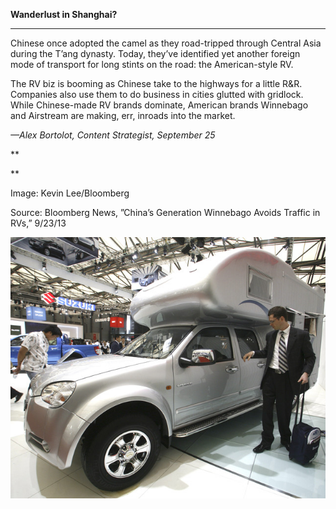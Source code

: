 **Wanderlust in Shanghai?**

****

Chinese once adopted the camel as they road-tripped through Central Asia during the T’ang dynasty. Today, they’ve identified yet another foreign mode of transport for long stints on the road: the American-style RV. 

The RV biz is booming as Chinese take to the highways for a little R&R. Companies also use them to do business in cities glutted with gridlock. While Chinese-made RV brands dominate, American brands Winnebago and Airstream are making, err, inroads into the market.

*—Alex Bortolot, Content Strategist, September 25*

**

**

Image: Kevin Lee/Bloomberg 

Source: Bloomberg News, ”China’s Generation Winnebago Avoids Traffic in RVs,” 9/23/13 

![](../images/13.9.25_Bortolot_CamelsRVEDIT_.jpg)
